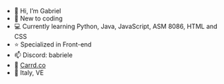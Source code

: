- 👋 Hi, I’m Gabriel
- 👀 New to coding
- 💻 Currently learning Python, Java, JavaScript, ASM 8086, HTML and CSS
- ⭐ Specialized in Front-end
- 📫 Discord: babriele
- 🪪 [Carrd.co](https://madi8.carrd.co)
- 📍 Italy, VE
<!---
xBabriele/xBabriele is a ✨ special ✨ repository because its `README.md` (this file) appears on your GitHub profile.
You can click the Preview link to take a look at your changes.
--->
